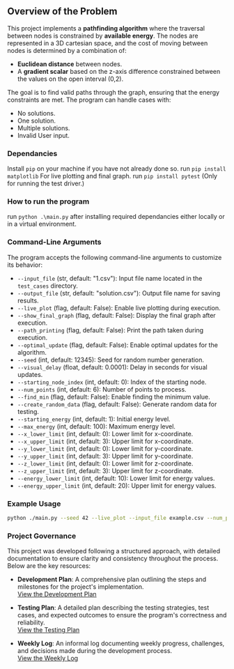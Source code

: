 ## Overview of the Problem

This project implements a **pathfinding algorithm** where the traversal between nodes is constrained by **available energy**. The nodes are represented in a 3D cartesian space, and the cost of moving between nodes is determined by a combination of:
- **Euclidean distance** between nodes.
- A **gradient scalar** based on the z-axis difference constrained between the values on the open interval (0,2).

The goal is to find valid paths through the graph, ensuring that the energy constraints are met. The program can handle cases with:
- No solutions.
- One solution.
- Multiple solutions.
- Invalid User input.

### Dependancies 
Install `pip` on your machine if you have not already done so.
run `pip install matplotlib` For live plotting and final graph.
run `pip install pytest` (Only for running the test driver.)

### How to run the program
run `python .\main.py` after installing required dependancies either locally or in a virtual environment.

### Command-Line Arguments
The program accepts the following command-line arguments to customize its behavior:

- `--input_file` (str, default: "1.csv"): Input file name located in the `test_cases` directory.
- `--output_file` (str, default: "solution.csv"): Output file name for saving results.
- `--live_plot` (flag, default: False): Enable live plotting during execution.
- `--show_final_graph` (flag, default: False): Display the final graph after execution.
- `--path_printing` (flag, default: False): Print the path taken during execution.
- `--optimal_update` (flag, default: False): Enable optimal updates for the algorithm.
- `--seed` (int, default: 12345): Seed for random number generation.
- `--visual_delay` (float, default: 0.0001): Delay in seconds for visual updates.
- `--starting_node_index` (int, default: 0): Index of the starting node.
- `--num_points` (int, default: 6): Number of points to process.
- `--find_min` (flag, default: False): Enable finding the minimum value.
- `--create_random_data` (flag, default: False): Generate random data for testing.
- `--starting_energy` (int, default: 1): Initial energy level.
- `--max_energy` (int, default: 100): Maximum energy level.
- `--x_lower_limit` (int, default: 0): Lower limit for x-coordinate.
- `--x_upper_limit` (int, default: 3): Upper limit for x-coordinate.
- `--y_lower_limit` (int, default: 0): Lower limit for y-coordinate.
- `--y_upper_limit` (int, default: 3): Upper limit for y-coordinate.
- `--z_lower_limit` (int, default: 0): Lower limit for z-coordinate.
- `--z_upper_limit` (int, default: 3): Upper limit for z-coordinate.
- `--energy_lower_limit` (int, default: 10): Lower limit for energy values.
- `--energy_upper_limit` (int, default: 20): Upper limit for energy values.

### Example Usage
```bash
python ./main.py --seed 42 --live_plot --input_file example.csv --num_points 10
```

### Project Governance

This project was developed following a structured approach, with detailed documentation to ensure clarity and consistency throughout the process. Below are the key resources:

- **Development Plan**: A comprehensive plan outlining the steps and milestones for the project's implementation.  
  [View the Development Plan](Documentation/DevelopmentPlan.md)

- **Testing Plan**: A detailed plan describing the testing strategies, test cases, and expected outcomes to ensure the program's correctness and reliability.  
  [View the Testing Plan](Documentation/test_cases_info.md)

- **Weekly Log**: An informal log documenting weekly progress, challenges, and decisions made during the development process.  
  [View the Weekly Log](Documentation/WeeklyLogs.md)



